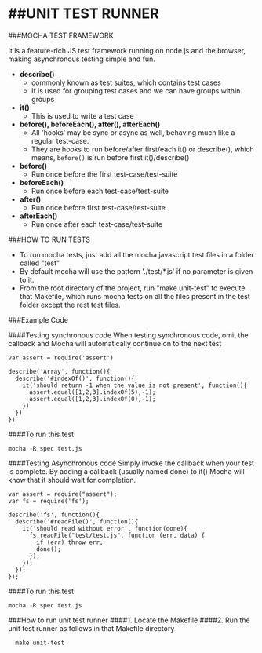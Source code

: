 ##UNIT TEST RUNNER
==================

###MOCHA TEST FRAMEWORK

  It is a feature-rich JS test framework running on node.js and the browser, making asynchronous testing simple and fun.

+ **describe()**
    * commonly known as test suites, which contains test cases
    * It is used for grouping test cases and we can have groups within groups
+ **it()**
    * This is used to write a test case
+ **before(), beforeEach(), after(), afterEach()**
    * All 'hooks' may be sync or async as well, behaving much like a regular test-case.
    * They are hooks to run before/after first/each it() or describe(), which means, `before()` is run before first it()/describe()
+ **before()**
    * Run once before the first test-case/test-suite
+ **beforeEach()**
    * Run once before each test-case/test-suite
+ **after()**
    * Run once before first test-case/test-suite
+ **afterEach()**
    * Run once after each test-case/test-suite

###HOW TO RUN TESTS

* To run mocha tests, just add all the mocha javascript test files in a folder called "test"
* By default mocha will use the pattern './test/*.js' if no parameter is given to it.
* From the root directory of the project, run "make unit-test" to execute that Makefile, which runs mocha tests on all the files present in the test folder except the rest test files.

###Example Code

####Testing synchronous code
When testing synchronous code, omit the callback and Mocha will automatically continue on to the next test
  
    var assert = require('assert')
    
    describe('Array', function(){
      describe('#indexOf()', function(){
        it('should return -1 when the value is not present', function(){
          assert.equal([1,2,3].indexOf(5),-1);
          assert.equal([1,2,3].indexOf(0),-1);
        })
      })
    })

####To run this test: 

    mocha -R spec test.js

####Testing Asynchronous code
Simply invoke the callback when your test is complete. By adding a callback (usually named done) to it() Mocha will know that it should wait for completion.

    var assert = require("assert");
    var fs = require('fs');  
    
    describe('fs', function(){
      describe('#readFile()', function(){
        it('should read without error', function(done){
          fs.readFile("test/test.js", function (err, data) {
            if (err) throw err;
            done();
          });
        });
      });
    });
    
####To run this test: 

    mocha -R spec test.js

###How to run unit test runner
####1. Locate the Makefile
####2. Run the unit test runner as follows in that Makefile directory
    
      make unit-test
